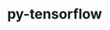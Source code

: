 ---
title: "py-tensorflow"
layout: cache
categories: [package, develop-2024-10-27]
meta: {"versions": ["2.16.1-rocm-enhanced", "2.16.2", "2.17.0"], "compilers": ["gcc@=11.4.0", "gcc@=13.2.0"], "oss": ["ubuntu22.04", "ubuntu24.04"], "platforms": ["linux"], "targets": ["neoverse_v1", "x86_64_v3"], "stacks": ["e4s", "e4s-neoverse_v1", "ml-linux-x86_64-cpu", "ml-linux-x86_64-cuda", "ml-linux-x86_64-rocm", "root"], "num_specs": 8, "num_specs_by_stack": {"root": 8, "e4s-neoverse_v1": 1, "e4s": 1, "ml-linux-x86_64-rocm": 2, "ml-linux-x86_64-cuda": 2, "ml-linux-x86_64-cpu": 2}}
spec_details: [{"hash": "paikdu2im3wf62yoncyzzj5xm5ekbjxi", "compiler": "gcc@=11.4.0", "versions": ["2.16.2"], "os": "ubuntu22.04", "platform": "linux", "target": "neoverse_v1", "variants": ["~android", "~aws", "build_system=generic", "~computecpp", "~cuda", "+dynamic_kernels", "~gcp", "~gdr", "~hdfs", "~ios", "~jemalloc", "~mkl", "~monolithic", "+mpi", "~nccl", "~ngraph", "~numa", "~opencl", "patches=2017b3e,e538be3", "~rocm", "~tensorrt", "~verbs", "+xla"], "stacks": ["root", "e4s-neoverse_v1"], "size": "-", "tarball": "https://binaries.spack.io/develop-2024-10-27/build_cache/linux-ubuntu22.04-neoverse_v1/gcc-11.4.0/py-tensorflow-2.16.2/linux-ubuntu22.04-neoverse_v1-gcc-11.4.0-py-tensorflow-2.16.2-paikdu2im3wf62yoncyzzj5xm5ekbjxi.spack"}, {"hash": "ik6fdt4jurclncvulihjzf6hlw52cg42", "compiler": "gcc@=11.4.0", "versions": ["2.16.2"], "os": "ubuntu22.04", "platform": "linux", "target": "x86_64_v3", "variants": ["~android", "~aws", "build_system=generic", "~computecpp", "~cuda", "+dynamic_kernels", "~gcp", "~gdr", "~hdfs", "~ios", "~jemalloc", "~mkl", "~monolithic", "+mpi", "~nccl", "~ngraph", "~numa", "~opencl", "patches=2017b3e", "~rocm", "~tensorrt", "~verbs", "+xla"], "stacks": ["e4s", "root"], "size": "-", "tarball": "https://binaries.spack.io/develop-2024-10-27/build_cache/linux-ubuntu22.04-x86_64_v3/gcc-11.4.0/py-tensorflow-2.16.2/linux-ubuntu22.04-x86_64_v3-gcc-11.4.0-py-tensorflow-2.16.2-ik6fdt4jurclncvulihjzf6hlw52cg42.spack"}, {"hash": "5yt2evporxbgsdpem4q5gpvsj2gueo4l", "compiler": "gcc@=13.2.0", "versions": ["2.16.1-rocm-enhanced"], "os": "ubuntu24.04", "platform": "linux", "target": "x86_64_v3", "variants": ["amdgpu_target=gfx90a", "~android", "~aws", "build_system=generic", "~computecpp", "~cuda", "+dynamic_kernels", "~gcp", "~gdr", "~hdfs", "~ios", "~jemalloc", "~mkl", "~monolithic", "~mpi", "+nccl", "~ngraph", "~numa", "~opencl", "patches=2017b3e,43f1519,75a61a7,82554a8,a4c0fd6", "+rocm", "~tensorrt", "~verbs", "+xla"], "stacks": ["ml-linux-x86_64-rocm", "root"], "size": "-", "tarball": "https://binaries.spack.io/develop-2024-10-27/build_cache/linux-ubuntu24.04-x86_64_v3/gcc-13.2.0/py-tensorflow-2.16.1-rocm-enhanced/linux-ubuntu24.04-x86_64_v3-gcc-13.2.0-py-tensorflow-2.16.1-rocm-enhanced-5yt2evporxbgsdpem4q5gpvsj2gueo4l.spack"}, {"hash": "2loalhfvgiwqc6qm36xfpp6r2fsocl7w", "compiler": "gcc@=13.2.0", "versions": ["2.17.0"], "os": "ubuntu24.04", "platform": "linux", "target": "x86_64_v3", "variants": ["~android", "~aws", "build_system=generic", "~computecpp", "+cuda", "cuda_arch=80", "+dynamic_kernels", "~gcp", "~gdr", "~hdfs", "~ios", "~jemalloc", "~mkl", "~monolithic", "~mpi", "+nccl", "~ngraph", "~numa", "~opencl", "patches=2017b3e", "~rocm", "~tensorrt", "~verbs", "+xla"], "stacks": ["root", "ml-linux-x86_64-cuda"], "size": "-", "tarball": "https://binaries.spack.io/develop-2024-10-27/build_cache/linux-ubuntu24.04-x86_64_v3/gcc-13.2.0/py-tensorflow-2.17.0/linux-ubuntu24.04-x86_64_v3-gcc-13.2.0-py-tensorflow-2.17.0-2loalhfvgiwqc6qm36xfpp6r2fsocl7w.spack"}, {"hash": "xhw325fu43k5e6zsrldjxqi6kgdbbfrs", "compiler": "gcc@=13.2.0", "versions": ["2.17.0"], "os": "ubuntu24.04", "platform": "linux", "target": "x86_64_v3", "variants": ["~android", "~aws", "build_system=generic", "~computecpp", "~cuda", "+dynamic_kernels", "~gcp", "~gdr", "~hdfs", "~ios", "~jemalloc", "~mkl", "~monolithic", "~mpi", "~nccl", "~ngraph", "~numa", "~opencl", "patches=2017b3e", "~rocm", "~tensorrt", "~verbs", "+xla"], "stacks": ["root", "ml-linux-x86_64-cpu"], "size": "-", "tarball": "https://binaries.spack.io/develop-2024-10-27/build_cache/linux-ubuntu24.04-x86_64_v3/gcc-13.2.0/py-tensorflow-2.17.0/linux-ubuntu24.04-x86_64_v3-gcc-13.2.0-py-tensorflow-2.17.0-xhw325fu43k5e6zsrldjxqi6kgdbbfrs.spack"}, {"hash": "ut62hcqhzpwqxoo3b3ybt7pppfy4xmmq", "compiler": "gcc@=13.2.0", "versions": ["2.16.1-rocm-enhanced"], "os": "ubuntu24.04", "platform": "linux", "target": "x86_64_v3", "variants": ["amdgpu_target=gfx90a", "~android", "~aws", "build_system=generic", "~computecpp", "~cuda", "+dynamic_kernels", "~gcp", "~gdr", "~hdfs", "~ios", "~jemalloc", "~mkl", "~monolithic", "~mpi", "+nccl", "~ngraph", "~numa", "~opencl", "patches=2017b3e,43f1519,75a61a7,82554a8,a4c0fd6", "+rocm", "~tensorrt", "~verbs", "+xla"], "stacks": ["ml-linux-x86_64-rocm", "root"], "size": "-", "tarball": "https://binaries.spack.io/develop-2024-10-27/build_cache/linux-ubuntu24.04-x86_64_v3/gcc-13.2.0/py-tensorflow-2.16.1-rocm-enhanced/linux-ubuntu24.04-x86_64_v3-gcc-13.2.0-py-tensorflow-2.16.1-rocm-enhanced-ut62hcqhzpwqxoo3b3ybt7pppfy4xmmq.spack"}, {"hash": "bcjt76sboc44jckeykdvephabyrcwd6m", "compiler": "gcc@=13.2.0", "versions": ["2.17.0"], "os": "ubuntu24.04", "platform": "linux", "target": "x86_64_v3", "variants": ["~android", "~aws", "build_system=generic", "~computecpp", "~cuda", "+dynamic_kernels", "~gcp", "~gdr", "~hdfs", "~ios", "~jemalloc", "~mkl", "~monolithic", "~mpi", "~nccl", "~ngraph", "~numa", "~opencl", "patches=2017b3e", "~rocm", "~tensorrt", "~verbs", "+xla"], "stacks": ["root", "ml-linux-x86_64-cpu"], "size": "-", "tarball": "https://binaries.spack.io/develop-2024-10-27/build_cache/linux-ubuntu24.04-x86_64_v3/gcc-13.2.0/py-tensorflow-2.17.0/linux-ubuntu24.04-x86_64_v3-gcc-13.2.0-py-tensorflow-2.17.0-bcjt76sboc44jckeykdvephabyrcwd6m.spack"}, {"hash": "rmvww7wkxq7o3t3tluo6bbkk2tvoqrjh", "compiler": "gcc@=13.2.0", "versions": ["2.17.0"], "os": "ubuntu24.04", "platform": "linux", "target": "x86_64_v3", "variants": ["~android", "~aws", "build_system=generic", "~computecpp", "+cuda", "cuda_arch=80", "+dynamic_kernels", "~gcp", "~gdr", "~hdfs", "~ios", "~jemalloc", "~mkl", "~monolithic", "~mpi", "+nccl", "~ngraph", "~numa", "~opencl", "patches=2017b3e", "~rocm", "~tensorrt", "~verbs", "+xla"], "stacks": ["root", "ml-linux-x86_64-cuda"], "size": "-", "tarball": "https://binaries.spack.io/develop-2024-10-27/build_cache/linux-ubuntu24.04-x86_64_v3/gcc-13.2.0/py-tensorflow-2.17.0/linux-ubuntu24.04-x86_64_v3-gcc-13.2.0-py-tensorflow-2.17.0-rmvww7wkxq7o3t3tluo6bbkk2tvoqrjh.spack"}]
---